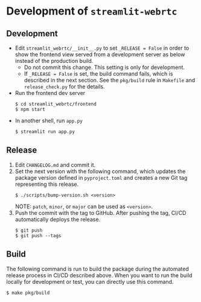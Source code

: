 # Development of `streamlit-webrtc`

## Development
* Edit `streamlit_webrtc/__init__.py` to set `_RELEASE = False` in order to show the frontend view served from a development server as below instead of the production build.
  * Do not commit this change. This setting is only for development.
  * If `_RELEASE = False` is set, the build command fails, which is described in the next section. See the `pkg/build` rule in `Makefile` and `release_check.py` for the details.
* Run the frontend dev server
  ```shell
  $ cd streamlit_webrtc/frontend
  $ npm start
  ```
* In another shell, run `app.py`
  ```shell
  $ streamlit run app.py
  ```

## Release
1. Edit `CHANGELOG.md` and commit it.
2. Set the next version with the following command, which updates the package version defined in `pyproject.toml` and creates a new Git tag representing this release.
   ```
   $ ./scripts/bump-version.sh <version>
   ```
   NOTE: `patch`, `minor`, or `major` can be used as `<version>`.
3. Push the commit with the tag to GitHub. After pushing the tag, CI/CD automatically deploys the release.
   ```
   $ git push
   $ git push --tags
   ```

## Build
The following command is run to build the package during the automated release process in CI/CD described above.
When you want to run the build locally for development or test, you can directly use this command.
```
$ make pkg/build
```
